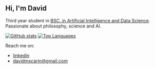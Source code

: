 ## Hi, I'm David

Third year student in [BSC. in Artificial Intelligence and Data Science](https://sigarra.up.pt/fcup/en/CUR_GERAL.CUR_VIEW?pv_ano_lectivo=2023&pv_curso_id=23521&pv_origem=CUR&pv_tipo_cur_sigla=L). Passionate about philosophy, science and AI.

[![GitHub stats](https://github-readme-stats.vercel.app/api?username=davidmscarin&show_icons=true&theme=transparent)](https://github.com/anuraghazra/github-readme-stats)
[![Top Languages](https://github-readme-stats.vercel.app/api/top-langs/?username=davidmscarin&show_icons=true&theme=transparent)](https://github.com/anuraghazra/github-readme-stats)

Reach me on:
- [linkedin](https://www.linkedin.com/in/david-scarin-1a4224273/)
- davidmscarin@gmail.com
 

